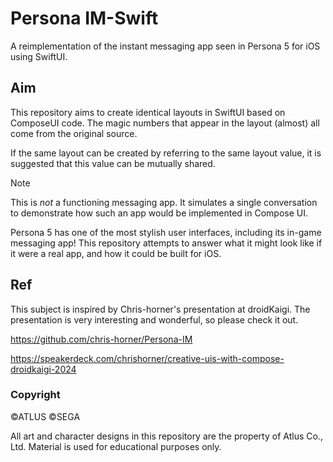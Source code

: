 # Persona IM-Swift

A reimplementation of the instant messaging app seen in Persona 5 for iOS using SwiftUI.

## Aim

This repository aims to create identical layouts in SwiftUI based on ComposeUI code.
The magic numbers that appear in the layout (almost) all come from the original source.

If the same layout can be created by referring to the same layout value, it is suggested that this value can be mutually shared.

> [!NOTE]  
> This is _not_ a functioning messaging app. It simulates a single conversation to demonstrate how such an app would be implemented in Compose UI.

Persona 5 has one of the most stylish user interfaces, including its in-game messaging app! This repository attempts to answer what it might look like if it were a real app, and how it could be built for iOS.

## Ref

This subject is inspired by Chris-horner's presentation at droidKaigi.
The presentation is very interesting and wonderful, so please check it out.

https://github.com/chris-horner/Persona-IM

https://speakerdeck.com/chrishorner/creative-uis-with-compose-droidkaigi-2024


### Copyright

©ATLUS ©SEGA

All art and character designs in this repository are the property of Atlus Co., Ltd. Material is used for educational purposes only.
